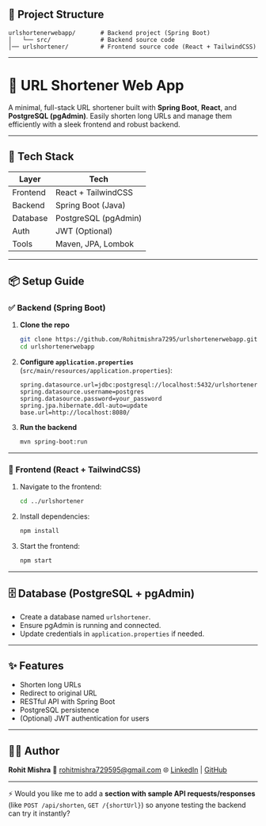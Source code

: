 
## 📂 Project Structure

```
urlshortenerwebapp/       # Backend project (Spring Boot)
│   └── src/              # Backend source code
│── urlshortener/         # Frontend source code (React + TailwindCSS)
```

---

# 🔗 URL Shortener Web App

A minimal, full-stack URL shortener built with **Spring Boot**, **React**, and **PostgreSQL (pgAdmin)**.
Easily shorten long URLs and manage them efficiently with a sleek frontend and robust backend.

---

## 🚀 Tech Stack

| Layer    | Tech                 |
| -------- | -------------------- |
| Frontend | React + TailwindCSS  |
| Backend  | Spring Boot (Java)   |
| Database | PostgreSQL (pgAdmin) |
| Auth     | JWT (Optional)       |
| Tools    | Maven, JPA, Lombok   |

---

## 📦 Setup Guide

### ✅ Backend (Spring Boot)

1. **Clone the repo**

   ```bash
   git clone https://github.com/Rohitmishra7295/urlshortenerwebapp.git
   cd urlshortenerwebapp
   ```

2. **Configure `application.properties`** (`src/main/resources/application.properties`):

   ```properties
   spring.datasource.url=jdbc:postgresql://localhost:5432/urlshortener
   spring.datasource.username=postgres
   spring.datasource.password=your_password
   spring.jpa.hibernate.ddl-auto=update
   base.url=http://localhost:8080/
   ```

3. **Run the backend**

   ```bash
   mvn spring-boot:run
   ```

---

### 🎨 Frontend (React + TailwindCSS)

1. Navigate to the frontend:

   ```bash
   cd ../urlshortener
   ```

2. Install dependencies:

   ```bash
   npm install
   ```

3. Start the frontend:

   ```bash
   npm start
   ```

---

## 🗄 Database (PostgreSQL + pgAdmin)

* Create a database named `urlshortener`.
* Ensure pgAdmin is running and connected.
* Update credentials in `application.properties` if needed.

---

## ✨ Features

* Shorten long URLs
* Redirect to original URL
* RESTful API with Spring Boot
* PostgreSQL persistence
* (Optional) JWT authentication for users

---

## 👨‍💻 Author

**Rohit Mishra**
📧 [rohitmishra729595@gmail.com](mailto:rohitmishra729595@gmail.com)
🌐 [LinkedIn](https://www.linkedin.com/in/rohit-backenddev) | [GitHub](https://github.com/Rohitmishra7295)

---

⚡ Would you like me to add a **section with sample API requests/responses** (like `POST /api/shorten`, `GET /{shortUrl}`) so anyone testing the backend can try it instantly?
